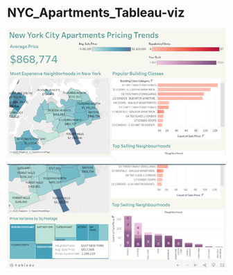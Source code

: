 # NYC_Apartments_Tableau-viz

![Screenshot](https://github.com/mehaksanghi/NYC_Apartments_Tableau-viz/blob/main/images/first.png)

![Screenshot](https://github.com/mehaksanghi/NYC_Apartments_Tableau-viz/blob/main/images/third.png)


